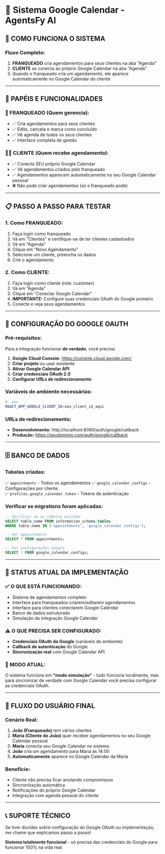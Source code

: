 # 📅 Sistema Google Calendar - AgentsFy AI

## 🎯 **COMO FUNCIONA O SISTEMA**

### **Fluxo Completo:**
1. **FRANQUEADO** cria agendamentos para seus clientes na aba "Agenda"
2. **CLIENTE** se conecta ao próprio Google Calendar na aba "Agenda" 
3. Quando o franqueado cria um agendamento, ele aparece automaticamente no Google Calendar do cliente

---

## 👥 **PAPÉIS E FUNCIONALIDADES**

### **🏢 FRANQUEADO (Quem gerencia):**
- ✅ Cria agendamentos para seus clientes
- ✅ Edita, cancela e marca como concluído
- ✅ Vê agenda de todos os seus clientes
- ✅ Interface completa de gestão

### **🧑‍💼 CLIENTE (Quem recebe agendamento):**
- ✅ Conecta SEU próprio Google Calendar
- ✅ Vê agendamentos criados pelo franqueado
- ✅ Agendamentos aparecem automaticamente no seu Google Calendar pessoal
- ❌ Não pode criar agendamentos (só o franqueado pode)

---

## 📋 **PASSO A PASSO PARA TESTAR**

### **1. Como FRANQUEADO:**
1. Faça login como franqueado
2. Vá em "Clientes" e certifique-se de ter clientes cadastrados
3. Vá em "Agenda"
4. Clique em "Novo Agendamento"
5. Selecione um cliente, preencha os dados
6. Crie o agendamento

### **2. Como CLIENTE:**
1. Faça login como cliente (role: customer)
2. Vá em "Agenda" 
3. Clique em "Conectar Google Calendar"
4. **IMPORTANTE:** Configure suas credenciais OAuth do Google primeiro
5. Conecte e veja seus agendamentos

---

## 🔧 **CONFIGURAÇÃO DO GOOGLE OAUTH**

### **Pré-requisitos:**
Para a integração funcionar **de verdade**, você precisa:

1. **Google Cloud Console:** https://console.cloud.google.com/
2. **Criar projeto** ou usar existente
3. **Ativar Google Calendar API**
4. **Criar credenciais OAuth 2.0**
5. **Configurar URLs de redirecionamento**

### **Variáveis de ambiente necessárias:**
```bash
# .env
REACT_APP_GOOGLE_CLIENT_ID=seu_client_id_aqui
```

### **URLs de redirecionamento:**
- **Desenvolvimento:** http://localhost:8080/auth/google/callback
- **Produção:** https://seudominio.com/auth/google/callback

---

## 🗄️ **BANCO DE DADOS**

### **Tabelas criadas:**
✅ `appointments` - Todos os agendamentos
✅ `google_calendar_configs` - Configurações por cliente  
✅ `profiles.google_calendar_token` - Tokens de autenticação

### **Verificar se migrations foram aplicadas:**
```sql
-- Verificar se as tabelas existem
SELECT table_name FROM information_schema.tables 
WHERE table_name IN ('appointments', 'google_calendar_configs');

-- Ver appointments
SELECT * FROM appointments;

-- Ver configurações Google
SELECT * FROM google_calendar_configs;
```

---

## 🚀 **STATUS ATUAL DA IMPLEMENTAÇÃO**

### ✅ **O QUE ESTÁ FUNCIONANDO:**
- Sistema de agendamentos completo
- Interface para franqueados criarem/editarem agendamentos
- Interface para clientes conectarem Google Calendar
- Banco de dados estruturado
- Simulação da integração Google Calendar

### ⚠️ **O QUE PRECISA SER CONFIGURADO:**
- **Credenciais OAuth do Google** (variáveis de ambiente)
- **Callback de autenticação** do Google
- **Sincronização real** com Google Calendar API

### 🔄 **MODO ATUAL:**
O sistema funciona em **"modo simulação"** - tudo funciona localmente, mas para sincronizar de verdade com Google Calendar você precisa configurar as credenciais OAuth.

---

## 🎯 **FLUXO DO USUÁRIO FINAL**

### **Cenário Real:**
1. **João (Franqueado)** tem vários clientes
2. **Maria (Cliente do João)** quer receber agendamentos no seu Google Calendar pessoal
3. **Maria** conecta seu Google Calendar no sistema
4. **João** cria um agendamento para Maria às 14:00
5. **Automaticamente** aparece no Google Calendar da Maria

### **Benefício:**
- Cliente não precisa ficar anotando compromissos
- Sincronização automática
- Notificações do próprio Google Calendar
- Integração com agenda pessoal do cliente

---

## 📞 **SUPORTE TÉCNICO**

Se tiver dúvidas sobre configuração do Google OAuth ou implementação, me chame que explicamos passo a passo!

**Sistema totalmente funcional** - só precisa das credenciais do Google para funcionar 100% na vida real.
